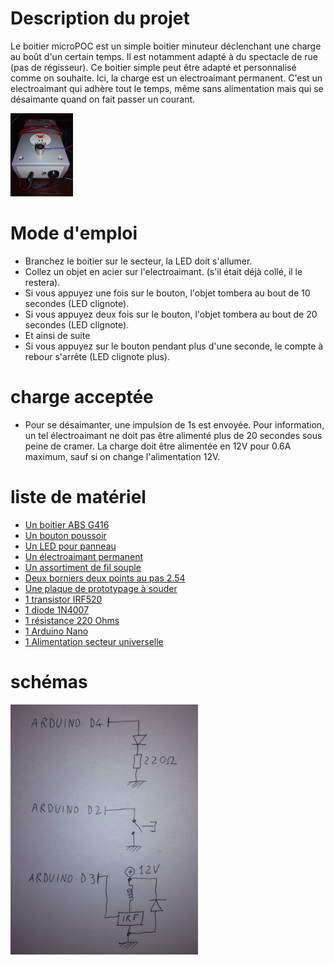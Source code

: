 # Description du projet
Le boitier microPOC est un simple boitier minuteur déclenchant une charge au boût d'un certain temps. Il est notamment adapté à du spectacle de rue (pas de régisseur). Ce boitier simple peut être adapté et personnalisé comme on souhaite. Ici, la charge est un electroaimant permanent. C'est un electroaimant qui adhère tout le temps, même sans alimentation mais qui se désaimante quand on fait passer un courant.

<img src="./photo.jpg" width="100">

# Mode d'emploi
- Branchez le boitier sur le secteur, la LED doit s'allumer.
- Collez un objet en acier sur l'electroaimant. (s'il était déjà collé, il le restera).
- Si vous appuyez une fois sur le bouton, l'objet tombera au bout de 10 secondes (LED clignote).
- Si vous appuyez deux fois sur le bouton, l'objet tombera au bout de 20 secondes (LED clignote).
- Et ainsi de suite
- Si vous appuyez sur le bouton pendant plus d'une seconde, le compte à rebour s'arrête (LED clignote plus).

# charge acceptée
- Pour se désaimanter, une impulsion de 1s est envoyée. Pour information, un tel électroaimant ne doit pas être alimenté plus de 20 secondes sous peine de cramer. La charge doit être alimentée en 12V pour 0.6A maximum, sauf si on change l'alimentation 12V.

# liste de matériel
- [Un boitier ABS G416](https://www.gotronic.fr/art-boitier-abs-g416-6614.htm)
- [Un bouton poussoir](https://www.gotronic.fr/art-bp-noir-etanche-gq2n-19987.htm)
- [Un LED pour panneau](https://www.gotronic.fr/art-voyant-rouge-eco-l3vr-24583.htm)
- [Un électroaimant permanent](https://www.gotronic.fr/art-electroaimant-permanent-12-vcc-pe1212-12-23211.htm)
- [Un assortiment de fil souple](https://www.gotronic.fr/art-assortiment-fcs60-5211.htm)
- [Deux borniers deux points au pas 2.54](https://www.gotronic.fr/art-bornier-sc02-2-54-15468.htm)
- [Une plaque de prototypage à souder](https://www.gotronic.fr/art-plaque-d-essais-double-face-pth30-21532.htm)
- [1 transistor IRF520](https://www.gotronic.fr/art-transistor-irf520n-1489.htm)
- [1 diode 1N4007](https://www.gotronic.fr/art-1n4007-107.htm)
- [1 résistance 220 Ohms](https://www.gotronic.fr/art-10-resistances-1-4w-220-8486-2568.htm)
- [1 Arduino Nano](https://www.gotronic.fr/art-module-arduino-nano-12422.htm)
- [1 Alimentation secteur universelle](https://www.fnac.com/mp40503490/Alimentation-universelle-pour-disque-dur-externe-12V-3A/w-4#omnsearchpos=1)

# schémas

<img src="./schema.jpg" width="300">